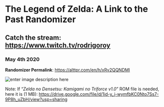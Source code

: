 # The Legend of Zelda: A Link to the Past Randomizer

## Catch the stream: https://www.twitch.tv/rodrigoroy

### May 4th 2020

**Randomizer Permalink**: https://alttpr.com/en/h/xRv2QQNDMl

![enter image description here](https://steemitimages.com/p/5bEGgqZEHBMerzwEmRhqTWxx55L1ey1GVucozRn5Q7ehVoRyZT4mffjijoRBEE57Zeuq1jY2KfhtgdRh6sCd3uRoc6rPp4NZ)

Note: If “_Zelda no Densetsu: Kamigami no Triforce v1.0_” ROM file is needed, here it is (1 MB): https://drive.google.com/file/d/1id-y_j-wymfbKC0Nto7Ss7-9P8h_uZbH/view?usp=sharing

<!--stackedit_data:
eyJoaXN0b3J5IjpbLTExNTM1MDI3NTAsLTE5MzM1NTg3ODEsLT
E1MTEyMzIxNjYsLTg1MzAzMDA3NiwyMzE2NzQ4NDVdfQ==
-->